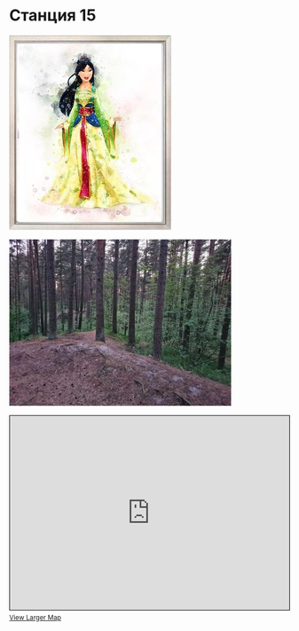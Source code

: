 <script type="javascript">if (!document.cookie.split('; ').find(row => row.startsWith('questStarted'))) { window.location.href = "404.md" }</script>

# Станция 15

![Stage 15](img/15.jpg)

![Path 15](path/15.jpg)

<iframe width="100%" height="350" frameborder="0" scrolling="no" marginheight="0" marginwidth="0" src="https://www.openstreetmap.org/export/embed.html?bbox=24.85588073730469%2C59.46305130614556%2C24.858047962188724%2C59.46400662528904&amp;layer=mapnik&amp;marker=59.46352896909254%2C24.856964349746704" style="border: 1px solid black"></iframe><br/><small><a href="https://www.openstreetmap.org/?mlat=59.46353&amp;mlon=24.85696#map=19/59.46353/24.85696&amp;layers=N">View Larger Map</a></small>